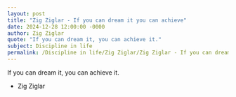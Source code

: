 ```yaml
---
layout: post
title: "Zig Ziglar - If you can dream it you can achieve"
date: 2024-12-28 12:00:00 -0000
author: Zig Ziglar
quote: "If you can dream it, you can achieve it."
subject: Discipline in life
permalink: /Discipline in life/Zig Ziglar/Zig Ziglar - If you can dream it you can achieve
---
```


If you can dream it, you can achieve it.

- Zig Ziglar
